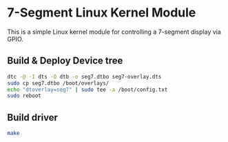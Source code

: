 # 7-Segment Linux Kernel Module

This is a simple Linux kernel module for controlling a 7-segment display via GPIO.

## Build & Deploy Device tree
```bash
dtc -@ -I dts -O dtb -o seg7.dtbo seg7-overlay.dts
sudo cp seg7.dtbo /boot/overlays/
echo "dtoverlay=seg7" | sudo tee -a /boot/config.txt
sudo reboot
```

## Build driver
```bash
make
```

